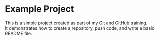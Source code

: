 # Example Project

This is a simple project created as part of my Git and GitHub training.  
It demonstrates how to create a repository, push code, and write a basic README file.

